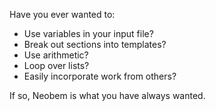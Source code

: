 Have you ever wanted to:

- Use variables in your input file?
- Break out sections into templates?
- Use arithmetic?
- Loop over lists?
- Easily incorporate work from others?

If so, Neobem is what you have always wanted.

